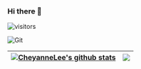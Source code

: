 ### Hi there 👋

<!--
**Moqixis/Moqixis** is a ✨ _special_ ✨ repository because its `README.md` (this file) appears on your GitHub profile.

Here are some ideas to get you started:

- 🔭 I’m currently working on ...
- 🌱 I’m currently learning ...
- 👯 I’m looking to collaborate on ...
- 🤔 I’m looking for help with ...
- 💬 Ask me about ...
- 📫 How to reach me: ...
- 😄 Pronouns: ...
- ⚡ Fun fact: ...
-->

![visitors](https://visitor-badge.glitch.me/badge?page_id=CheyanneLee.CheyanneLee&left_color=green&right_color=red)

![Git](https://img.shields.io/badge/-Git-F05032?style=flat-square&logo=git&logoColor=white)

| <a href="https://github.com/Moqixis/github-readme-stats"><img align="center" src="https://github-readme-stats.vercel.app/api?username=Moqixis&show_icons=true&include_all_commits=true&theme=buefy&hide_border=true" alt="CheyanneLee's github stats" /></a> | <a href="https://github.com/Moqixis/github-readme-stats"><img align="center" src="https://github-readme-stats.vercel.app/api/top-langs/?username=Moqixis&layout=compact&theme=buefy&hide_border=true" /></a> |
| ------------------------------------------------------------ | ------------------------------------------------------------ |

